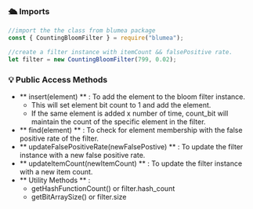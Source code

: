 ### 🛳 Imports

```js
//import the the class from blumea package
const { CountingBloomFilter } = require("blumea");

//create a filter instance with itemCount && falsePositive rate.
let filter = new CountingBloomFilter(799, 0.02);
```

### 💡 Public Access Methods

- ** insert(element) ** : To add the element to the bloom filter instance.
  - This will set element bit count to 1 and add the element.
  - If the same element is added x number of time, count_bit will maintain the count of the specific element in the filter.
- ** find(element) ** : To check for element membership with the false positive rate of the filter.
- ** updateFalsePositiveRate(newFalsePostive) ** : To update the filter instance with a new false positive rate.
- ** updateItemCount(newItemCount) ** : To update the filter instance with a new item count.
- ** Utility Methods ** :
  - getHashFunctionCount() or filter.hash_count
  - getBitArraySize() or filter.size
